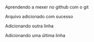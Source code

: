 Aprendendo a mexer no github com o git

Arquivo adicionado com sucesso 

Adicionando outra linha

Adicionando uma última linha